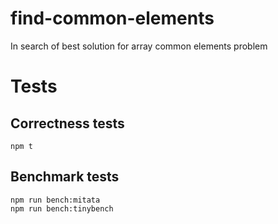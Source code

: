 # find-common-elements

In search of best solution for array common elements problem

# Tests

## Correctness tests

```
npm t
```

## Benchmark tests

```
npm run bench:mitata
npm run bench:tinybench
```
